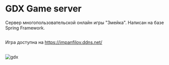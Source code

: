 # GDX Game server

Сервер многопользовательской онлайн игры "Змейка". Написан на базе Spring Framework.
##
Игра доступна на https://impanfilov.ddns.net/
##
![gdx](https://user-images.githubusercontent.com/103848229/176897290-f8544d7a-6104-4829-bb6a-91518267c302.jpg)
